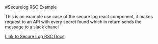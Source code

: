 #Securelog RSC Example

This is an example use case of the secure log react component, it makes request to an API with every secret found which in return sends the message to a slack chanel

[Link to Secure Log RSC Docs](https://github.com/Onboardbase/securelog-rsc)
